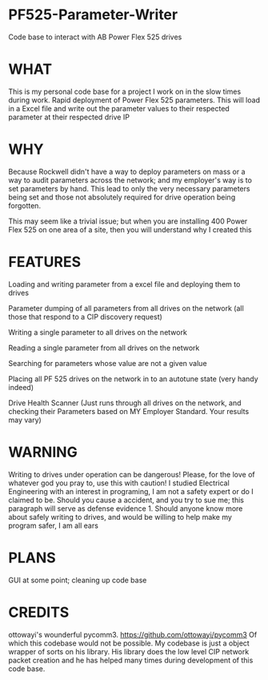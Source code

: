 # PF525-Parameter-Writer
Code base to interact with AB Power Flex 525 drives

# WHAT
This is my personal code base for a project I work on in the slow times during work. Rapid deployment of Power Flex 525 parameters. This will load in a Excel file and write out the parameter values to their respected parameter at their respected drive IP

# WHY
Because Rockwell didn't have a way to deploy parameters on mass or a way to audit parameters across the network; and my employer's way is to set parameters by hand. This lead to only the very necessary parameters being set and those not absolutely required for drive operation being forgotten.

This may seem like a trivial issue; but when you are installing 400 Power Flex 525 on one area of a site, then you will understand why I created this

# FEATURES
Loading and writing parameter from a excel file and deploying them to drives

Parameter dumping of all parameters from all drives on the network (all those that respond to a CIP discovery request) 

Writing a single parameter to all drives on the network

Reading a single parameter from all drives on the network

Searching for parameters whose value are not a given value

Placing all PF 525 drives on the network in to an autotune state (very handy indeed)

Drive Health Scanner (Just runs through all drives on the network, and checking their Parameters based on MY Employer Standard. Your results may vary)

# WARNING 
Writing to drives under operation can be dangerous! 
Please, for the love of whatever god you pray to, use this with caution! I studied Electrical Engineering with an interest in programing, I am not a safety expert or do I claimed to be. Should you cause a accident, and you try to sue me; this paragraph will serve as defense evidence 1. Should anyone know more about safely writing to drives, and would be willing to help make my program safer, I am all ears
  
  
# PLANS
GUI at some point; cleaning up code base

# CREDITS
ottowayi's wounderful pycomm3. https://github.com/ottowayi/pycomm3 Of which this codebase would not be possible. My codebase is just a object wrapper of sorts on his library. His library does the low level CIP network packet creation and he has helped many times during development of this code base.

